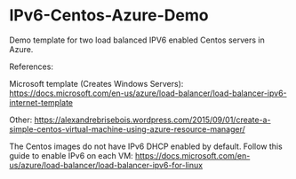 # IPv6-Centos-Azure-Demo
Demo template for two load balanced IPV6 enabled Centos servers in Azure. 

References:

Microsoft template (Creates Windows Servers):
https://docs.microsoft.com/en-us/azure/load-balancer/load-balancer-ipv6-internet-template

Other:
https://alexandrebrisebois.wordpress.com/2015/09/01/create-a-simple-centos-virtual-machine-using-azure-resource-manager/

The Centos images do not have IPv6 DHCP enabled by default. Follow this guide to enable IPv6 on each VM:
https://docs.microsoft.com/en-us/azure/load-balancer/load-balancer-ipv6-for-linux
